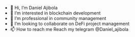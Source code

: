 - 👋 Hi, I’m Daniel Ajibola
- 👀 I’m interested in blockchain development
- 🌱 I’m professional in community management
- 💞️ I’m looking to collaborate on DeFi project management
- 📫 How to reach me Reach my telegram @Daniel_ajibola

<!---
Michealavard/Michealavard is a ✨ special ✨ repository because its `README.md` (this file) appears on your GitHub profile.
You can click the Preview link to take a look at your changes.
--->
